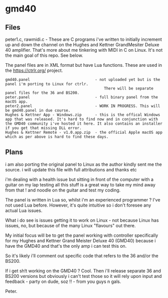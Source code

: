 # gmd40
## Files
peter1.c, rawmidi.c - These are C programs i've written to initially increment up and down the channel on the Hughes and Kettner GrandMesiter Deluxe 40 amplifier.
That's more about me tinkering with MIDI in C on Linux. It's not the main goal of this repo. See below.

The panel files are in XML format but have Lua functions. These are used in the https://ctrlr.org/ project.

```
gmd40.panel                             - not uploaded yet but is the panel i'm porting to Linux for ctrlr.
                                            There will be separate panel files for the 36 and BS200.
peter.panel                             - full binary panel from the macOS app.
peter2.panel                            - WORK IN PROGRESS. This will be gmd40.panel in due course.
Hughes & Kettner App - Windows.zip      - this is the offical Windows app that was released. It's hard to find now and in conjunction with the GMD40 community i've hosted it here. It also contains an installer if you get that missing DLL error.
Hughes & Kettner Remote - v1.0.app.zip  - the official Apple macOS app which as per above is hard to find these days.
```

## Plans
i am also porting the original panel to Linux as the author kindly sent me the source.
i will update this file with full attributions and thanks etc

i'm dealing with a health issue but sitting in front of the computer with a guitar on my lap testing all this stuff is a great way to take my mind away from that ! and noodle on the guitar and test my coding.

The panel is written in Lua so, whilst i'm an experienced programmer ? I've not used Lua before. However, it's quite intuitive so i don't foresee any actual Lua issues. 

What i do see is issues getting it to work on Linux - not because Linux has issues, no, but because of the many Linux "flavours" out there.

My initial focus will be to get the panel working with controller specifically for my Hughes and Kettner Grand Meister Deluxe 40 (GMD40) because i have the GMD40 and that's the only amp i can test this on.

So it's likely i'll comment out specific code that refers to the 36 and/or the BS200.

If i get sh!t working on the GMD40 ? Cool. Then i'll release separate 36 and BS200 versions but obviously i can't test those so it will rely upon input and feedback - party on dude, soz !! - from you guys n gals.

Peter.
